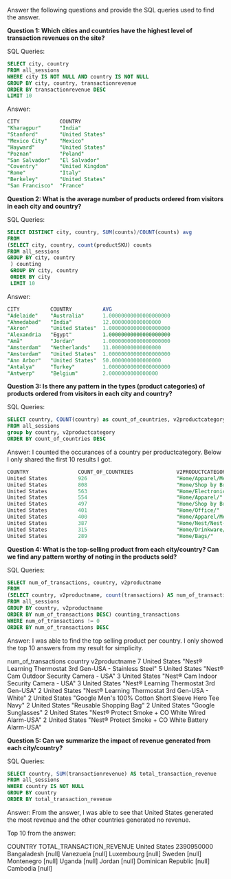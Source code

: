 Answer the following questions and provide the SQL queries used to find the answer.

    
**Question 1: Which cities and countries have the highest level of transaction revenues on the site?**


SQL Queries: 

```sql
SELECT city, country
FROM all_sessions
WHERE city IS NOT NULL AND country IS NOT NULL
GROUP BY city, country, transactionrevenue
ORDER BY transactionrevenue DESC
LIMIT 10
```


Answer:

```sql
CITY             COUNTRY
"Kharagpur"	     "India"
"Stanford"	     "United States"
"Mexico City"    "Mexico"
"Hayward"	     "United States"
"Poznan"	     "Poland"
"San Salvador"	 "El Salvador"
"Coventry"	     "United Kingdom"
"Rome"	         "Italy"
"Berkeley"	     "United States"
"San Francisco"	 "France"
```




**Question 2: What is the average number of products ordered from visitors in each city and country?**


SQL Queries: 
```SQL
SELECT DISTINCT city, country, SUM(counts)/COUNT(counts) avg
FROM
(SELECT city, country, count(productSKU) counts
FROM all_sessions
GROUP BY city, country
 ) counting
 GROUP BY city, country
 ORDER BY city
 LIMIT 10
```


Answer:

```sql
CITY          COUNTRY          AVG
"Adelaide"	  "Australia"	   1.00000000000000000000
"Ahmedabad"	  "India"	       12.0000000000000000
"Akron"	      "United States"  1.00000000000000000000
"Alexandria   "Egypt"	       1.00000000000000000000
"Amã"	      "Jordan"	       1.00000000000000000000
"Amsterdam"	  "Netherlands"	   11.0000000000000000
"Amsterdam"	  "United States"  1.00000000000000000000
"Ann Arbor"	  "United States"  50.0000000000000000
"Antalya"	  "Turkey"	       1.00000000000000000000
"Antwerp"	  "Belgium"	       2.0000000000000000
```




**Question 3: Is there any pattern in the types (product categories) of products ordered from visitors in each city and country?**



SQL Queries: 

```sql
SELECT country, COUNT(country) as count_of_countries, v2productcategory
FROM all_sessions
group by country, v2productcategory
ORDER BY count_of_countries DESC
```

Answer: I counted the occurances of a country per productcategory. Below I only shared the first 10 results I got.

```sql
COUNTRY                COUNT_OF_COUNTRIES              V2PRODUCTCATEGORY
United States          926                             "Home/Apparel/Men's/Men's-T-Shirts/"
United States          808                             "Home/Shop by Brand/YouTube/"
United States          563                             "Home/Electronics/"
United States          554                             "Home/Apparel/"
United States          497                             "Home/Shop by Brand/Google/"
United States          401                             "Home/Office/"
United States          400                             "Home/Apparel/Men's/Men's-Outerwear/"
United States          387                             "Home/Nest/Nest-USA/"
United States          315                             "Home/Drinkware/"
United States          289                             "Home/Bags/"
```






**Question 4: What is the top-selling product from each city/country? Can we find any pattern worthy of noting in the products sold?**


SQL Queries: 
```sql
SELECT num_of_transactions, country, v2productname
FROM
(SELECT country, v2productname, count(transactions) AS num_of_transactions
FROM all_sessions
GROUP BY country, v2productname
ORDER BY num_of_transactions DESC) counting_transactions
WHERE num_of_transactions != 0
ORDER BY num_of_transactions DESC
```




Answer: I was able to find the top selling product per country. I only showed the top 10 answers from my result for simplicity.

num_of_transactions            country                v2productname
7                              United States          "Nest® Learning Thermostat 3rd Gen-USA - Stainless Steel"
5                              United States          "Nest® Cam Outdoor Security Camera - USA"
3                              United States          "Nest® Cam Indoor Security Camera - USA"
3                              United States          "Nest® Learning Thermostat 3rd Gen-USA"
2                              United States          "Nest® Learning Thermostat 3rd Gen-USA - White"
2                              United States          "Google Men's 100% Cotton Short Sleeve Hero Tee Navy"
2                              United States          "Reusable Shopping Bag"
2                              United States          "Google Sunglasses"
2                              United States          "Nest® Protect Smoke + CO White Wired Alarm-USA"
2                              United States          "Nest® Protect Smoke + CO White Battery Alarm-USA"






**Question 5: Can we summarize the impact of revenue generated from each city/country?**

SQL Queries:
```sql
SELECT country, SUM(transactionrevenue) AS total_transaction_revenue
FROM all_sessions
WHERE country IS NOT NULL
GROUP BY country
ORDER BY total_transaction_revenue
```

Answer: From the answer, I was able to see that United States generated the most revenue and the other 
countries generated no revenue.

Top 10 from the answer:

COUNTRY                     TOTAL_TRANSACTION_REVENUE
United States               2390950000
Bangaladesh                 [null]
Vanezuela                   [null]
Luxembourg                  [null]
Sweden					    [null]
Montenegro					[null]
Uganda						[null]
Jordan						[null]
Dominican Republic			[null]
Cambodia					[null]










